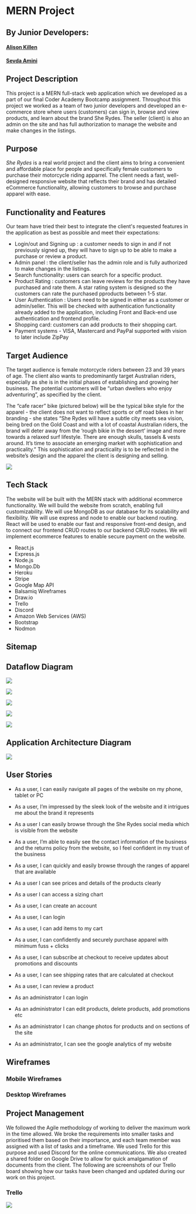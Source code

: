 # MERN Project
## By Junior Developers:
#### [Alison Killen](https://github.com/alikillen)
#### [Sevda Amini](https://github.com/Sevicode)

## Project Description
This project is a MERN full-stack web application which we developed as a part of our final Coder Academy Bootcamp assignment. Throughout this project we worked as a team of two junior developers and developed an e-commerce store where users (customers) can sign in, browse and view products, and learn about the brand She Rydes. The seller (client) is also an admin on the site and has full authorization to manage the website and make changes in the listings. 

## Purpose
*She Rydes* is a real world project and the client aims to bring a convenient and affordable place for people and specifically female customers to purchase their motorcycle riding apparrel. The client needs a fast, well-designed responsive website that reflects their brand and has detailed eCommerce functionality, allowing customers to browse and purchase apparel with ease.

## Functionality and Features
Our team have tried their best to integrate the client's requested features in the application as best as possible and meet their expectations:

* Login/out and Signing up : a customer needs to sign in and if not previously signed up, they will have to sign up to be able to make a purchase or review a product.
* Admin panel : the client/seller has the admin role and is fully authorized to make changes in the listings. 
* Search functionality: users can search for a specific product.
* Product Rating : customers can leave reviews for the products they have purchased and rate them. A star rating system is designed so the customers can rate the purchased pproducts between 1-5 star. 
* User Authentication : Users need to be signed in either as a customer or admin/seller. This will be checked with authentication functionality already added to the application, including Front and Back-end use authentication and frontend profile. 
* Shopping card: customers can add products to their shopping cart. 
* Payment systems - VISA, Mastercard and PayPal supported with vision to later include ZipPay

## Target Audience

The target audience is female motorcycle riders between 23 and 39 years of age. The client also wants to predominantly target Australian riders, especially as she is in the initial phases of establishing and growing her business. The potential customers will be “urban dwellers who enjoy adventuring”, as specified by the client.

The “cafe racer” bike (pictured below) will be the typical bike style for the apparel - the client does not want to reflect sports or off road bikes in her branding - she states “She Rydes will have a subtle city meets sea vision, being bred on the Gold Coast and with a lot of coastal Australian riders, the brand will deter away from the ‘rough bikie in the dessert’ image and more towards a relaxed surf lifestyle. There are enough skulls, tassels & vests around. It’s time to associate an emerging market with sophistication and practicality.” This sophistication and practicality is to be reflected in the website’s design and the apparel the client is designing and selling.

![](/Docs/caferacer2.jpg)

## Tech Stack

The website will be built with the MERN stack with additional ecommerce functionality. We will build the website from scratch, enabling full customizability. We will use MongoDB as our database for its scalability and flexibility. We will use express and node to enable our backend routing. React will be used to enable our fast and responsive front-end design, and to connect our frontend CRUD routes to our backend CRUD routes. We will implement ecommerce features to enable secure payment on the website.

* React.js
* Express.js
* Node.js
* Mongo.Db
* Heroku
* Stripe
* Google Map API
* Balsamiq Wireframes
* Draw.io
* Trello
* Discord
* Amazon Web Services (AWS)
* Bootstrap
* Nodmon



## Sitemap
## Dataflow Diagram
![](/Diagrams/DFD-Page-1.png)


![](/Diagrams/DFD-Page-2.png)


![](/Diagrams/DFD-Page-3.png)


![](/Diagrams/DFD-Page-4.png)


![](/Diagrams/DFD-Page-5.png)

## Application Architecture Diagram
![](/Diagrams/AAD.png)
## User Stories

- As a user, I can easily navigate all pages of the website on my phone, tablet or PC
- As a user, I’m impressed by the sleek look of the website and it intrigues me about the brand it represents
- As a user I can easily browse through the She Rydes social media which is visible from the website
- As a user, I’m able to easily see the contact information of the business and the returns policy from the website, so I feel confident in my trust of the business
- As a user, I can quickly and easily browse through the ranges of apparel that are available
- As a user I can see prices and details of the products clearly
- As a user I can access a sizing chart
- As a user, I can create an account
- As a user, I can login
- As a user, I can add items to my cart
- As a user, I can confidently and securely purchase apparel with minimum fuss + clicks
- As a user, I can subscribe at checkout to receive updates about promotions and discounts
- As a user, I can see shipping rates that are calculated at checkout
- As a user, I can review a product
  

- As an administrator I can login
- As an administrator I can edit products, delete products, add promotions etc
- As an administrator I can change photos for products and on sections of the site
- As an administrator, I can see the google analytics of my website

## Wireframes
### Mobile Wireframes
### Desktop Wireframes
## Project Management
We followed the Agile methodology of working to deliver the maximum work in the time allowed. We broke the requirements into smaller tasks and prioritised them based on their importance, and each team member was assigned with a list of tasks and a timeframe. We used Trello for this purpose and used Discord for the online communications. We also created a shared folder on Google Drive to allow for quick amalgamation of documents from the client. The following are screenshots of our Trello board showing how our tasks have been changed and updated during our work on this project.

### Trello 
![](/Trello/2020-11-24.png)